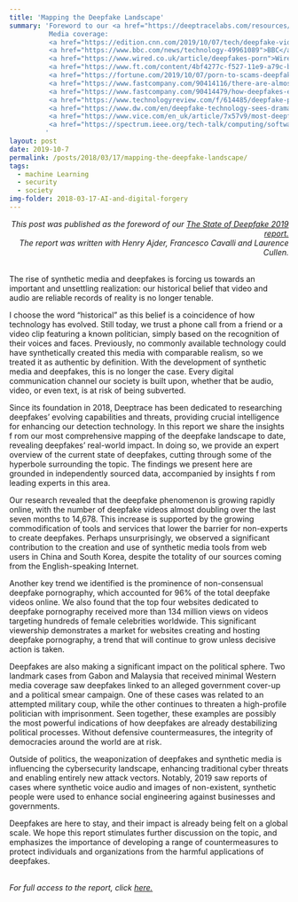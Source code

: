 ```yaml
---
title: 'Mapping the Deepfake Landscape'
summary: 'Foreword to our <a href="https://deeptracelabs.com/resources/">"The State of Deepfakes"</a> 2019 report. <br>
          Media coverage:
          <a href="https://edition.cnn.com/2019/10/07/tech/deepfake-videos-increase/index.html">CNN</a>,
          <a href="https://www.bbc.com/news/technology-49961089">BBC</a>,
          <a href="https://www.wired.co.uk/article/deepfakes-porn">Wired</a>,
          <a href="https://www.ft.com/content/4bf4277c-f527-11e9-a79c-bc9acae3b654">Financial Times</a>,
          <a href="https://fortune.com/2019/10/07/porn-to-scams-deepfakes-big-racket-unnerving-business-leaders-and-lawmakers/">Fortune</a>,
          <a href="https://www.fastcompany.com/90414116/there-are-almost-15k-deepfake-videos-out-there-and-96-of-them-are-porn">Fast</a>
          <a href="https://www.fastcompany.com/90414479/how-deepfakes-evolved-so-rapidly-in-just-a-few-years">Company</a>,
          <a href="https://www.technologyreview.com/f/614485/deepfake-porn-deeptrace-legislation-california-election-disinformation/">MIT Tech Review</a>,
          <a href="https://www.dw.com/en/deepfake-technology-sees-dramatic-rise/a-50718739">DW</a>,
          <a href="https://www.vice.com/en_uk/article/7x57v9/most-deepfakes-are-porn-harassment-not-fake-news">Vice</a>
          <a href="https://spectrum.ieee.org/tech-talk/computing/software/the-worlds-first-audit-of-deepfake-videos-and-tools-on-the-open-web">IEEE Spectrum</a>.
         '
layout: post
date: 2019-10-7
permalink: /posts/2018/03/17/mapping-the-deepfake-landscape/
tags:
  - machine Learning
  - security
  - society
img-folder: 2018-03-17-AI-and-digital-forgery
---
```


<div style="text-align: right; font-style: italic">
This post was published as the foreword of our
<a href="https://deeptracelabs.com/resources/">The State of Deepfake 2019 report.
</a><br>
The report was written with Henry Ajder, Francesco Cavalli and Laurence Cullen.
</div>

<br>

The rise of synthetic media and deepfakes is forcing us towards an important and unsettling realization: our historical belief that video and audio are reliable records of reality is no longer tenable.

I choose the word “historical” as this belief is a coincidence of how technology has evolved. Still today, we trust a phone call from a friend or a video clip featuring a known politician, simply based on the recognition of their voices and faces. Previously, no commonly available technology could have synthetically created this media with comparable realism, so we treated it as authentic by definition. With the development of synthetic media and deepfakes, this is no longer the case. Every digital communication channel our society is built upon, whether that be audio, video, or even text, is at risk of being subverted.

Since its foundation in 2018, Deeptrace has been dedicated to researching deepfakes’ evolving capabilities and threats, providing crucial intelligence for enhancing our detection technology. In this report we share the insights f rom our most comprehensive mapping of the deepfake landscape to date, revealing deepfakes’ real-world impact. In doing so, we provide an expert overview of the current state of deepfakes, cutting through some of the hyperbole surrounding the topic. The findings we present here are grounded in independently sourced data, accompanied by insights f rom leading experts in this area.

Our research revealed that the deepfake phenomenon is growing rapidly online, with the number of deepfake videos almost doubling over the last seven months to 14,678. This increase is supported by the growing commodification of tools and services that lower the barrier for non-experts to create deepfakes. Perhaps unsurprisingly, we observed a significant contribution to the creation and use of synthetic media tools from web users in China and South Korea, despite the totality of our sources coming from the English-speaking Internet.

Another key trend we identified is the prominence of non-consensual deepfake pornography, which accounted for 96% of the total deepfake videos online. We also found that the top four websites dedicated to deepfake pornography received more than 134 million views on videos targeting hundreds of female celebrities worldwide. This significant viewership demonstrates a market for websites creating and hosting deepfake pornography, a trend that will continue to grow unless decisive action is taken.

Deepfakes are also making a significant impact on the political sphere. Two landmark cases from Gabon and Malaysia that received minimal Western media coverage saw deepfakes linked to an alleged government cover-up and a political smear campaign. One of these cases was related to an attempted military coup, while the other continues to threaten a high-profile politician with imprisonment. Seen together, these examples are possibly the most powerful indications of how deepfakes are already destabilizing political processes. Without defensive countermeasures, the integrity of democracies around the world are at risk.

Outside of politics, the weaponization of deepfakes and synthetic media is influencing the cybersecurity landscape, enhancing traditional cyber threats and enabling entirely new attack vectors. Notably, 2019 saw reports of cases where synthetic voice audio and images of non-existent, synthetic people were used to enhance social engineering against businesses and governments.

Deepfakes are here to stay, and their impact is already being felt on a global scale. We hope this report stimulates further discussion on the topic, and emphasizes the importance of developing a range of countermeasures to protect individuals and organizations from the harmful applications of deepfakes.

<br>

<i>
For full access to the report, click
<a href="https://deeptracelabs.com/archive/">here.
</a>
</i>
